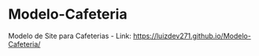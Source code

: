 # Modelo-Cafeteria
 Modelo de Site para Cafeterias - Link: https://luizdev271.github.io/Modelo-Cafeteria/
